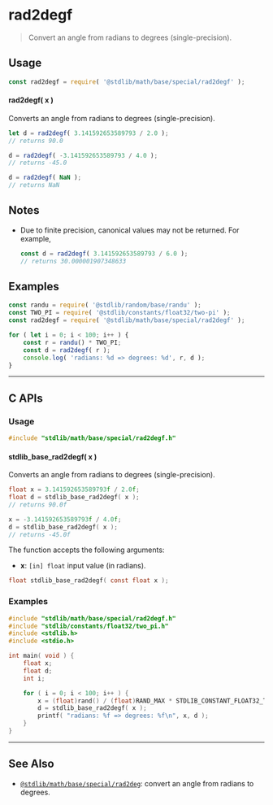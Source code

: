 <!--

@license Apache-2.0

Copyright (c) 2024 The Stdlib Authors.

Licensed under the Apache License, Version 2.0 (the "License");
you may not use this file except in compliance with the License.
You may obtain a copy of the License at

   http://www.apache.org/licenses/LICENSE-2.0

Unless required by applicable law or agreed to in writing, software
distributed under the License is distributed on an "AS IS" BASIS,
WITHOUT WARRANTIES OR CONDITIONS OF ANY KIND, either express or implied.
See the License for the specific language governing permissions and
limitations under the License.

-->

# rad2degf

> Convert an angle from radians to degrees (single-precision).

<section class="usage">

## Usage

```javascript
const rad2degf = require( '@stdlib/math/base/special/rad2degf' );
```

#### rad2degf( x )

Converts an angle from radians to degrees (single-precision).

```javascript
let d = rad2degf( 3.141592653589793 / 2.0 );
// returns 90.0

d = rad2degf( -3.141592653589793 / 4.0 );
// returns -45.0

d = rad2degf( NaN );
// returns NaN
```

</section>

<!-- /.usage -->

<section class="notes">

## Notes

-   Due to finite precision, canonical values may not be returned. For example,

    ```javascript
    const d = rad2degf( 3.141592653589793 / 6.0 );
    // returns 30.000001907348633
    ```

</section>

<!-- /.notes -->

<section class="examples">

## Examples

<!-- eslint no-undef: "error" -->

```javascript
const randu = require( '@stdlib/random/base/randu' );
const TWO_PI = require( '@stdlib/constants/float32/two-pi' );
const rad2degf = require( '@stdlib/math/base/special/rad2degf' );

for ( let i = 0; i < 100; i++ ) {
    const r = randu() * TWO_PI;
    const d = rad2degf( r );
    console.log( 'radians: %d => degrees: %d', r, d );
}
```

</section>

<!-- /.examples -->

<!-- C interface documentation. -->

* * *

<section class="c">

## C APIs

<!-- Section to include introductory text. Make sure to keep an empty line after the intro `section` element and another before the `/section` close. -->

<section class="intro">

</section>

<!-- /.intro -->

<!-- C usage documentation. -->

<section class="usage">

### Usage

```c
#include "stdlib/math/base/special/rad2degf.h"
```

#### stdlib_base_rad2degf( x )

Converts an angle from radians to degrees (single-precision).

```c
float x = 3.141592653589793f / 2.0f;
float d = stdlib_base_rad2degf( x );
// returns 90.0f

x = -3.141592653589793f / 4.0f;
d = stdlib_base_rad2degf( x );
// returns -45.0f
```

The function accepts the following arguments:

-   **x**: `[in] float` input value (in radians).

```c
float stdlib_base_rad2degf( const float x );
```

</section>

<!-- /.usage -->

<!-- C API usage notes. Make sure to keep an empty line after the `section` element and another before the `/section` close. -->

<section class="notes">

</section>

<!-- /.notes -->

<!-- C API usage examples. -->

<section class="examples">

### Examples

```c
#include "stdlib/math/base/special/rad2degf.h"
#include "stdlib/constants/float32/two_pi.h"
#include <stdlib.h>
#include <stdio.h>

int main( void ) {
    float x;
    float d;
    int i;

    for ( i = 0; i < 100; i++ ) {
        x = (float)rand() / (float)RAND_MAX * STDLIB_CONSTANT_FLOAT32_TWO_PI;
        d = stdlib_base_rad2degf( x );
        printf( "radians: %f => degrees: %f\n", x, d );
    }
}
```

</section>

<!-- /.examples -->

</section>

<!-- /.c -->

<!-- Section for related `stdlib` packages. Do not manually edit this section, as it is automatically populated. -->

<section class="related">

* * *

## See Also

-   <span class="package-name">[`@stdlib/math/base/special/rad2deg`][@stdlib/math/base/special/rad2deg]</span><span class="delimiter">: </span><span class="description">convert an angle from radians to degrees.</span>

</section>

<!-- /.related -->

<!-- Section for all links. Make sure to keep an empty line after the `section` element and another before the `/section` close. -->

<section class="links">

<!-- <related-links> -->

[@stdlib/math/base/special/rad2deg]: https://github.com/stdlib-js/stdlib/tree/develop/lib/node_modules/%40stdlib/math/base/special/rad2deg

<!-- </related-links> -->

</section>

<!-- /.links -->
